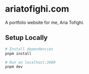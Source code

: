 # ariatofighi.com

A portfolio website for me, Aria Tofighi.

## Setup Locally

```bash
# Install dependencies
pnpm install

# Run on localhost:3000
pnpm dev
```
